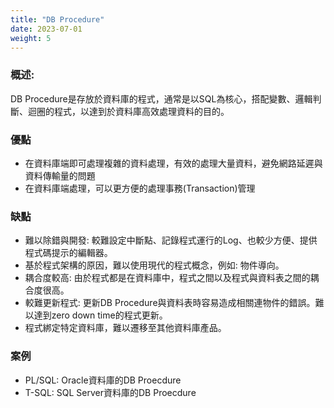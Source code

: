 ```yaml
---
title: "DB Procedure"
date: 2023-07-01
weight: 5
---
```


### 概述:

DB Procedure是存放於資料庫的程式，通常是以SQL為核心，搭配變數、邏輯判斷、迴圈的程式，以達到於資料庫高效處理資料的目的。

### 優點

- 在資料庫端即可處理複雜的資料處理，有效的處理大量資料，避免網路延遲與資料傳輸量的問題
- 在資料庫端處理，可以更方便的處理事務(Transaction)管理

### 缺點

- 難以除錯與開發: 較難設定中斷點、記錄程式運行的Log、也較少方便、提供程式碼提示的編輯器。
- 基於程式架構的原因，難以使用現代的程式概念，例如: 物件導向。
- 耦合度較高: 由於程式都是在資料庫中，程式之間以及程式與資料表之間的耦合度很高。
- 較難更新程式: 更新DB Procedure與資料表時容易造成相關連物件的錯誤。難以達到zero down time的程式更新。
- 程式綁定特定資料庫，難以遷移至其他資料庫產品。

### 案例

- PL/SQL: Oracle資料庫的DB Proecdure
- T-SQL: SQL Server資料庫的DB Proecdure